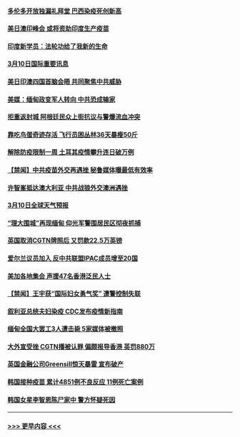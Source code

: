 #### [多伦多开放独漏礼拜堂 巴西染疫死创新高](../pages/prog202/a103070914.md?t=03110351) 
#### [美日澳印峰会 或将资助印度生产疫苗](../pages/prog202/a103070840.md?t=03110351) 
#### [印度新学员：法轮功给了我新的生命](../pages/prog202/a103070708.md?t=03110351) 
#### [3月10日国际重要讯息](../pages/prog202/a103070706.md?t=03110351) 
#### [美日印澳四国首脑会晤 共同聚焦中共威胁](../pages/prog202/a103070646.md?t=03110351) 
#### [美媒：缅甸政变军人转向 中共恐成输家](../pages/prog202/a103070621.md?t=03110351) 
#### [拒重返封城 阿根廷民众上街抗议与警爆流血冲突](../pages/prog202/a103070563.md?t=03110351) 
#### [靠吃鸟蛋奇迹存活 飞行员困丛林36天暴瘦50斤](../pages/prog202/a103070576.md?t=03110351) 
#### [解除防疫限制一周 土耳其疫情攀升连日破万例](../pages/prog202/a103070410.md?t=03110351) 
#### [【禁闻】中共疫苗外交再遇挫 秘鲁媒体曝最低有效率](../pages/prog202/a103070158.md?t=03110351) 
#### [许智峯抵达澳大利亚 中共战狼外交澳洲遇挫](../pages/prog202/a103070172.md?t=03110351) 
#### [3月10日全球天气预报](../pages/prog202/a103070345.md?t=03110351) 
#### [“理大围城”再现缅甸 仰光军警围居民区彻夜抓捕](../pages/prog202/a103070301.md?t=03110351) 
#### [英国取消CGTN牌照后 又罚款22.5万英镑](../pages/prog202/a103070237.md?t=03110351) 
#### [爱尔兰议员加入 反中共联盟IPAC成员增至20国](../pages/prog202/a103070185.md?t=03110351) 
#### [美加各地集会 声援47名香港泛民人士](../pages/prog202/a103070163.md?t=03110351) 
#### [【禁闻】王宇获“国际妇女勇气奖” 遭警控制失联](../pages/prog202/a103070140.md?t=03110351) 
#### [叙利亚总统夫妇染疫 CDC发布疫情新指南](../pages/prog202/a103070147.md?t=03110351) 
#### [缅甸全国大罢工3人遭击毙 5家媒体被撤照](../pages/prog202/a103070116.md?t=03110351) 
#### [大外宣受挫 CGTN播被认罪 偏颇报导香港 英罚880万](../pages/prog202/a103070103.md?t=03110351) 
#### [英国金融公司Greensill惊天暴雷 宣布破产](../pages/prog202/a103069946.md?t=03110351) 
#### [韩国接种疫苗 累计4851例不良反应 11例死亡案例](../pages/prog202/a103069813.md?t=03110351) 
#### [韩国女星李智恩陈尸家中 警方怀疑死因](../pages/prog202/a103069786.md?t=03110351) 

----
#### [ >>> 更早内容 <<< ](../indexes/prog202-earlier.md)
